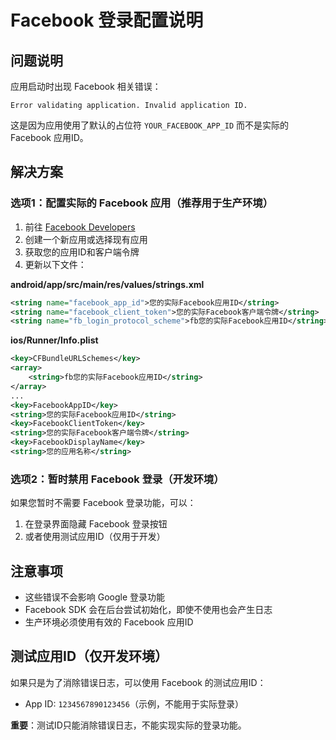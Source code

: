 # Facebook 登录配置说明

## 问题说明
应用启动时出现 Facebook 相关错误：
```
Error validating application. Invalid application ID.
```

这是因为应用使用了默认的占位符 `YOUR_FACEBOOK_APP_ID` 而不是实际的 Facebook 应用ID。

## 解决方案

### 选项1：配置实际的 Facebook 应用（推荐用于生产环境）

1. 前往 [Facebook Developers](https://developers.facebook.com/)
2. 创建一个新应用或选择现有应用
3. 获取您的应用ID和客户端令牌
4. 更新以下文件：

**android/app/src/main/res/values/strings.xml**
```xml
<string name="facebook_app_id">您的实际Facebook应用ID</string>
<string name="facebook_client_token">您的实际Facebook客户端令牌</string>
<string name="fb_login_protocol_scheme">fb您的实际Facebook应用ID</string>
```

**ios/Runner/Info.plist**
```xml
<key>CFBundleURLSchemes</key>
<array>
    <string>fb您的实际Facebook应用ID</string>
</array>
...
<key>FacebookAppID</key>
<string>您的实际Facebook应用ID</string>
<key>FacebookClientToken</key>
<string>您的实际Facebook客户端令牌</string>
<key>FacebookDisplayName</key>
<string>您的应用名称</string>
```

### 选项2：暂时禁用 Facebook 登录（开发环境）

如果您暂时不需要 Facebook 登录功能，可以：

1. 在登录界面隐藏 Facebook 登录按钮
2. 或者使用测试应用ID（仅用于开发）

## 注意事项

- 这些错误不会影响 Google 登录功能
- Facebook SDK 会在后台尝试初始化，即使不使用也会产生日志
- 生产环境必须使用有效的 Facebook 应用ID

## 测试应用ID（仅开发环境）

如果只是为了消除错误日志，可以使用 Facebook 的测试应用ID：
- App ID: `1234567890123456`（示例，不能用于实际登录）

**重要**：测试ID只能消除错误日志，不能实现实际的登录功能。